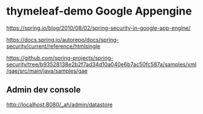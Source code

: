 # thymeleaf-demo Google Appengine

<https://spring.io/blog/2010/08/02/spring-security-in-google-app-engine/>

<https://docs.spring.io/autorepo/docs/spring-security/current/reference/htmlsingle>

<https://github.com/spring-projects/spring-security/tree/b93528138e2b2f7ad34d10a040e6b7ac50fc587a/samples/xml/gae/src/main/java/samples/gae>

## Admin dev console
<http://localhost:8080/_ah/admin/datastore>

